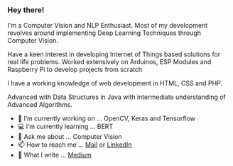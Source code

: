### Hey there!

I'm a Computer Vision and NLP Enthusiast. Most of my development revolves around implementing Deep Learning Techniques through Computer Vision.

Have a keen interest in developing Internet of Things based solutions for real life problems. Worked extensively on Arduinos, ESP Modules and Raspberry Pi to develop
projects from scratch

I have a working knowledge of web development in HTML, CSS and PHP.

Advanced with Data Structures in Java with intermediate understanding of Advanced Algorithms.

- 🔭 I’m currently working on ... OpenCV, Keras and Tensorflow 
- 💻 I’m currently learning ... BERT
- 💬 Ask me about ... Computer Vision 
- 📫 How to reach me ... [Mail](amolikvivian@gmail.com) or [LinkedIn](linkedin.com/in/amolikvivian)
- 📝 What I write ... [Medium](amolikvivian@gmail.com)
